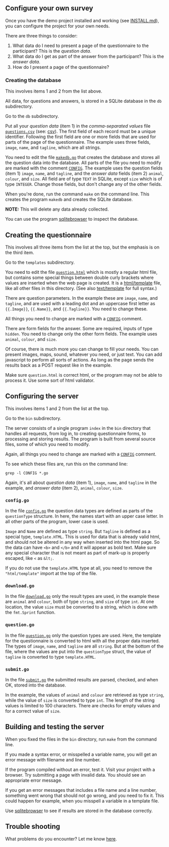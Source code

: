 ## Configure your own survey

Once you have the demo project installed and working (see
[INSTALL.md](INSTALL.md)), you can configure the project for your own
needs.

There are three things to consider:

 1. What data do I need to present a page of the questionnaire to the
    participant? This is the *question data*.
 2. What data do I get as part of the answer from the participant?
    This is the *answer data*.
 3. How do I present a page of the questionnaire?

### Creating the database

This involves items 1 and 2 from the list above.

All data, for questions and answers, is stored in a SQLite database in
the `db` subdirectory.

Go to the `db` subdirectory.

Put all your *question data* (item 1) in the *comma-separated values*
file [`questions.csv`](db/questions.csv.example)
(see: [csv](https://golang.org/pkg/encoding/csv/)). The first field of each
record must be a unique identifier. Following the first field are one or
more fields that are used for parts of the page of the questionnaire.
The example uses three fields, `image`, `name`, and `tagline`, which
are all strings.

You need to edit the file [`makedb.go`](db/makedb.go) that creates the
database and stores all the question data into the database. All parts
of the file you need to modify are marked with the comment
[`CONFIG`](https://github.com/pebbe/crowdsourcing/search?q=CONFIG).
The example uses the question fields (item 1) `image`, `name`, and
`tagline`, and the *answer data* fields (item 2) `animal`, `colour`,
and `size`. All field are of type `TEXT` in SQLite, except `size`
which is of type `INTEGER`. Change those fields, but don't change any
of the other fields.

When you're done, run the command `make` on the command line. This
creates the program `makedb` and creates the SQLite database.

**NOTE:** This will delete any data already collected.

You can use the program [sqlitebrowser](https://sqlitebrowser.org/) to
inspect the database.

## Creating the questionnaire

This involves all three items from the list at the top, but the
emphasis is on the third item.

Go to the `templates` subdirectory.

You need to edit the file [`question.html`](templates/question.html)
which is mostly a regular html file, but contains some special things
between double curly brackets where values are inserted when the web
page is created. It is a
[html/template](https://golang.org/pkg/html/template/) file, like all other
files in this directory. (See also
[text/template](https://golang.org/pkg/text/template/) for full syntax.)

There are question parameters. In the example these are `image`,
`name`, and `tagline`, and are used with a leading dot and an
uppercase first letter as `{{.Image}}`, `{{.Name}}`, and
`{{.Tagline}}`. You need to change these.

All things you need to change are marked with a
[`CONFIG`](https://github.com/pebbe/crowdsourcing/search?q=CONFIG)
comment.

There are form fields for the answer. Some are required, inputs of
type `hidden`. You need to change only the other form fields. The
example uses `animal`, `colour`, and `size`.

Of course, there is much more you can change to fill your needs. You
can present images, maps, sound, whatever you need, or just text. You
can add javascript to perform all sorts of actions. As long as the
page sends the results back as a POST request like in the example.

Make sure `question.html` is correct html, or the program may not be
able to process it. Use some sort of html validator.

## Configuring the server

This involves items 1 and 2 from the list at the top.

Go to the `bin` subdirectory.

The server consists of a single program `index` in the `bin`
directory that handles all requests, from log in, to creating
questionnaire forms, to processing and storing results. The program is
built from several source files, some of which you need to modify. 

Again, all things you need to change are marked with a
[`CONFIG`](https://github.com/pebbe/crowdsourcing/search?q=CONFIG)
comment.

To see which these files are, run this on the command line:
```
grep -l CONFIG *.go
```

Again, it's all about *question data* (item 1), `image`, `name`, and
`tagline` in the example, and *answer data* (item 2), `animal`,
`colour`, `size`.

### `config.go`

In the file [`config.go`](bin/config.go.example) the question data
types are defined as parts of the `questionType` structure. In here,
the names start with an upper case letter. In all other parts of the
program, lower case is used.

`Image` and `Name` are defined as type `string`. But `Tagline` is
defined as a special type, `template.HTML`. This is used for data that
is already valid html, and should not be altered in any way when
inserted into the html page. So the data can have `<b>` and `</b>` and
it will appear as bold text. Make sure any special character that is
not meant as part of mark-up is properly escaped, like `<` as `&lt;`.

If you do not use the `template.HTML` type at all, you need to remove
the `"html/template"` import at the top of the file.

### `download.go`

In the file [`download.go`](bin/download.go) only the result types are
used, in the example these are `animal` and `colour`, both of type
`string`, and `size` of type `int`. At one location, the value `size`
must be converted to a string, which is done with the `fmt.Sprint`
function.

### `question.go`

In the file [`question.go`](bin/question.go) only the question types
are used. Here, the template for the questionnaire is converted to
html with all the proper data inserted. The types of `image`, `name`,
and `tagline` are all `string`. But at the bottom of the file, where
the values are put into the `questionType` struct, the value of
`tagline` is converted to type `template.HTML`.

### `submit.go`

In the file [`submit.go`](bin/submit.go) the submitted results are
parsed, checked, and when OK, stored into the database.

In the example, the values of `animal` and `colour` are retrieved as
type `string`, while the value of `size` is converted to type `int`.
The length of the string values is limited to 100 characters. There
are checks for empty values and for a correct value of `size`.

## Building and testing the server

When you fixed the files in the `bin` directory, run `make` from the
command line.

If you made a syntax error, or misspelled a variable name, you will
get an error message with filename and line number.

If the program compiled without an error, test it. Visit your project
with a browser. Try submitting a page with invalid data. You should
see an appropriate error message.

If you get an error messages that includes a file name and a line
number, something went wrong that should not go wrong, and you need to
fix it. This could happen for example, when you misspell a variable in
a template file.

Use [sqlitebrowser](https://sqlitebrowser.org/) to see if results are
stored in the database correctly.

## Trouble shooting

What problems do you encounter? Let me know
[here](https://github.com/pebbe/crowdsourcing/issues).
